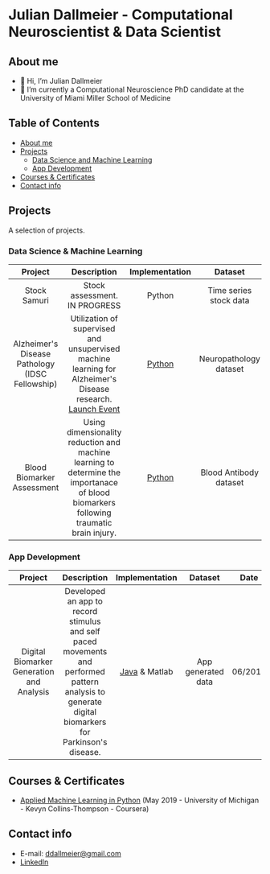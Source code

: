 # Julian Dallmeier - Computational Neuroscientist & Data Scientist 

## About me 
- 👋 Hi, I’m Julian Dallmeier 
- 🌱 I’m currently a Computational Neuroscience PhD candidate at the University of Miami Miller School of Medicine

## Table of Contents 
- [About me](#About-me)
- [Projects](#Projects)
	+ [Data Science and Machine Learning](#Data-Science--Machine-Learning)
	+ [App Development](#App-Development)
- [Courses & Certificates](#Courses--Certificates)
- [Contact info](#Contact-info)

## Projects
A selection of projects. 

### Data Science & Machine Learning
| Project  | Description | Implementation | Dataset | Date |
| :---: | :---: | :---: | :---: | :---: |
| Stock Samuri | Stock assessment. IN PROGRESS | Python | Time series stock data | TBA |
| Alzheimer's Disease Pathology (IDSC Fellowship) | Utilization of supervised and unsupervised machine learning for Alzheimer's Disease research. [Launch Event](https://idsc.miami.edu/idsc-fellows-capstone-2022/) | [Python](https://github.com/ddallmeier/IDSC-Fellowship-2022/blob/main/IDSC_Full_Presentation.pdf) | Neuropathology dataset | 05/2022 |
| Blood Biomarker Assessment | Using dimensionality reduction and machine learning to determine the importanace of blood biomarkers following traumatic brain injury. | [Python](https://github.com/ddallmeier/TBI-Blood-Biomarkers/blob/main/TBI_Biomarker.ipynb) | Blood Antibody dataset | 02/2019 |

### App Development
| Project  | Description | Implementation | Dataset | Date |
| :---: | :---: | :---: | :---: | :---: |
| Digital Biomarker Generation and Analysis | Developed an app to record stimulus and self paced movements and performed pattern analysis to generate digital biomarkers for Parkinson's disease. | [Java](https://github.com/ddallmeier/Digital-Biomarkers/tree/main/src) & Matlab | App generated data | 06/2018 |

## Courses & Certificates
- [Applied Machine Learning in Python](https://www.coursera.org/account/accomplishments/verify/AGRT2DL8M4Q6) (May 2019 - University of Michigan - Kevyn Collins-Thompson - Coursera)

## Contact info
- E-mail: ddallmeier@gmail.com
- [LinkedIn](https://www.linkedin.com/in/juliandallmeier/)

<!---
ddallmeier/ddallmeier is a ✨ special ✨ repository because its `README.md` (this file) appears on your GitHub profile.
You can click the Preview link to take a look at your changes.
--->
